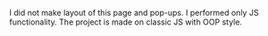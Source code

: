 I did not make layout of this page and pop-ups. I performed only JS functionality. The project is made on classic JS with OOP style.

